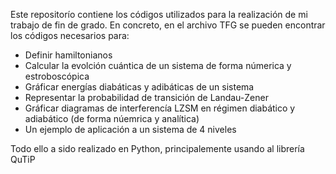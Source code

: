 Este repositorío contiene los códigos utilizados para la realización de mi trabajo de fin de grado. 
En concreto, en el archivo TFG se pueden encontrar los códigos necesarios para:
- Definir hamiltonianos
- Calcular la evolción cuántica de un sistema de forma númerica y estroboscópica
- Gráficar energías diabáticas y adibáticas de un sistema
- Representar la probabilidad de transición de Landau-Zener
- Gráficar diagramas de interferencía LZSM en régimen diabático y adiabático (de forma núemrica y analítica)
- Un ejemplo de aplicación a un sistema de 4 niveles
  
Todo ello a sido realizado en Python, principalemente usando al librería QuTiP
